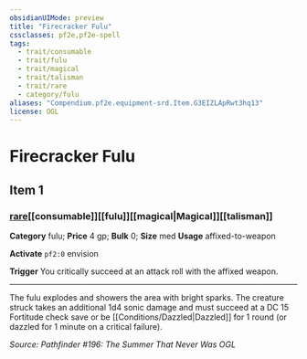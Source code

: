 ```yaml
---
obsidianUIMode: preview
title: "Firecracker Fulu"
cssclasses: pf2e,pf2e-spell
tags:
  - trait/consumable
  - trait/fulu
  - trait/magical
  - trait/talisman
  - trait/rare
  - category/fulu
aliases: "Compendium.pf2e.equipment-srd.Item.G3EIZLApRwt3hq13"
license: OGL
---
```

# Firecracker Fulu
## Item 1
### [rare](rare.md "Rare Rarity Trait")[[consumable]][[fulu]][[magical|Magical]][[talisman]]

**Category** fulu; 
**Price** 4 gp; 
**Bulk** 0; **Size** med
**Usage** affixed-to-weapon

**Activate** `pf2:0` envision

**Trigger** You critically succeed at an attack roll with the affixed weapon.

* * *

The fulu explodes and showers the area with bright sparks. The creature struck takes an additional 1d4 sonic damage and must succeed at a DC 15 Fortitude check save or be [[Conditions/Dazzled|Dazzled]] for 1 round (or dazzled for 1 minute on a critical failure).

*Source: Pathfinder #196: The Summer That Never Was*
*OGL*